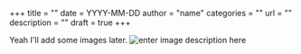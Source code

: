 +++
title = ""
date = YYYY-MM-DD
author = "name"
categories = ""
url = ""
description = "" 
draft = true
+++

Yeah I'll add some images later.
![enter image description here](i-love-you.png)

<!--stackedit_data:
eyJoaXN0b3J5IjpbODk4ODAyOTQzLC00MTA4Mjc3NTVdfQ==
-->